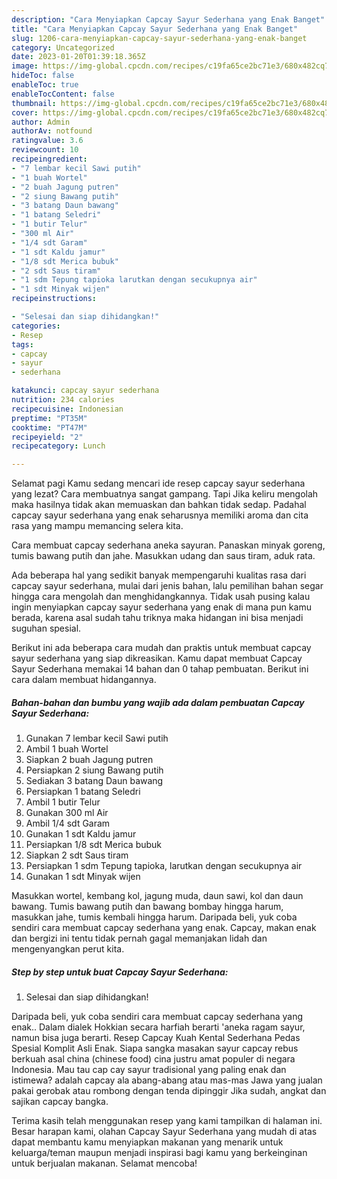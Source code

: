 ```yaml
---
description: "Cara Menyiapkan Capcay Sayur Sederhana yang Enak Banget"
title: "Cara Menyiapkan Capcay Sayur Sederhana yang Enak Banget"
slug: 1206-cara-menyiapkan-capcay-sayur-sederhana-yang-enak-banget
category: Uncategorized
date: 2023-01-20T01:39:18.365Z
image: https://img-global.cpcdn.com/recipes/c19fa65ce2bc71e3/680x482cq70/capcay-sayur-sederhana-foto-resep-utama.jpg
hideToc: false
enableToc: true
enableTocContent: false
thumbnail: https://img-global.cpcdn.com/recipes/c19fa65ce2bc71e3/680x482cq70/capcay-sayur-sederhana-foto-resep-utama.jpg
cover: https://img-global.cpcdn.com/recipes/c19fa65ce2bc71e3/680x482cq70/capcay-sayur-sederhana-foto-resep-utama.jpg
author: Admin
authorAv: notfound
ratingvalue: 3.6
reviewcount: 10
recipeingredient:
- "7 lembar kecil Sawi putih"
- "1 buah Wortel"
- "2 buah Jagung putren"
- "2 siung Bawang putih"
- "3 batang Daun bawang"
- "1 batang Seledri"
- "1 butir Telur"
- "300 ml Air"
- "1/4 sdt Garam"
- "1 sdt Kaldu jamur"
- "1/8 sdt Merica bubuk"
- "2 sdt Saus tiram"
- "1 sdm Tepung tapioka larutkan dengan secukupnya air"
- "1 sdt Minyak wijen"
recipeinstructions:

- "Selesai dan siap dihidangkan!"
categories:
- Resep
tags:
- capcay
- sayur
- sederhana

katakunci: capcay sayur sederhana 
nutrition: 234 calories
recipecuisine: Indonesian
preptime: "PT35M"
cooktime: "PT47M"
recipeyield: "2"
recipecategory: Lunch

---
```



Selamat pagi Kamu sedang mencari ide resep capcay sayur sederhana yang lezat? Cara membuatnya sangat gampang. Tapi Jika keliru mengolah maka hasilnya tidak akan memuaskan dan bahkan tidak sedap. Padahal capcay sayur sederhana yang enak seharusnya memiliki aroma dan cita rasa yang mampu memancing selera kita.


Cara membuat capcay sederhana aneka sayuran. Panaskan minyak goreng, tumis bawang putih dan jahe. Masukkan udang dan saus tiram, aduk rata.

Ada beberapa hal yang sedikit banyak mempengaruhi kualitas rasa dari capcay sayur sederhana, mulai dari jenis bahan, lalu pemilihan bahan segar hingga cara mengolah dan menghidangkannya. Tidak usah pusing kalau ingin menyiapkan capcay sayur sederhana yang enak di mana pun kamu berada, karena asal sudah tahu triknya maka hidangan ini bisa menjadi suguhan spesial.


Berikut ini ada beberapa cara mudah dan praktis untuk membuat capcay sayur sederhana yang siap dikreasikan. Kamu dapat membuat Capcay Sayur Sederhana memakai 14 bahan dan 0 tahap pembuatan. Berikut ini cara dalam membuat hidangannya.

<!--inarticleads1-->

##### Bahan-bahan dan bumbu yang wajib ada dalam pembuatan Capcay Sayur Sederhana:

1. Gunakan 7 lembar kecil Sawi putih
1. Ambil 1 buah Wortel
1. Siapkan 2 buah Jagung putren
1. Persiapkan 2 siung Bawang putih
1. Sediakan 3 batang Daun bawang
1. Persiapkan 1 batang Seledri
1. Ambil 1 butir Telur
1. Gunakan 300 ml Air
1. Ambil 1/4 sdt Garam
1. Gunakan 1 sdt Kaldu jamur
1. Persiapkan 1/8 sdt Merica bubuk
1. Siapkan 2 sdt Saus tiram
1. Persiapkan 1 sdm Tepung tapioka, larutkan dengan secukupnya air
1. Gunakan 1 sdt Minyak wijen


Masukkan wortel, kembang kol, jagung muda, daun sawi, kol dan daun bawang. Tumis bawang putih dan bawang bombay hingga harum, masukkan jahe, tumis kembali hingga harum. Daripada beli, yuk coba sendiri cara membuat capcay sederhana yang enak. Capcay, makan enak dan bergizi ini tentu tidak pernah gagal memanjakan lidah dan mengenyangkan perut kita. 

<!--inarticleads2-->

##### Step by step untuk buat Capcay Sayur Sederhana:


1. Selesai dan siap dihidangkan!

Daripada beli, yuk coba sendiri cara membuat capcay sederhana yang enak.. Dalam dialek Hokkian secara harfiah berarti &#39;aneka ragam sayur, namun bisa juga berarti. Resep Capcay Kuah Kental Sederhana Pedas Spesial Komplit Asli Enak. Siapa sangka masakan sayur capcay rebus berkuah asal china (chinese food) cina justru amat populer di negara Indonesia. Mau tau cap cay sayur tradisional yang paling enak dan istimewa? adalah capcay ala abang-abang atau mas-mas Jawa yang jualan pakai gerobak atau rombong dengan tenda dipinggir Jika sudah, angkat dan sajikan capcay bangka. 

Terima kasih telah menggunakan resep yang kami tampilkan di halaman ini. Besar harapan kami, olahan Capcay Sayur Sederhana yang mudah di atas dapat membantu kamu menyiapkan makanan yang menarik untuk keluarga/teman maupun menjadi inspirasi bagi kamu yang berkeinginan untuk berjualan makanan. Selamat mencoba!

